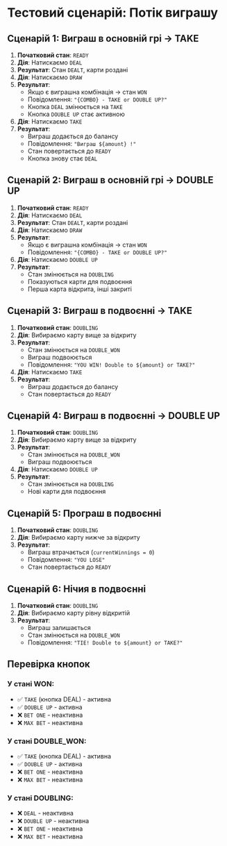 # Тестовий сценарій: Потік виграшу

## Сценарій 1: Виграш в основній грі → TAKE

1. **Початковий стан**: `READY`
2. **Дія**: Натискаємо `DEAL`
3. **Результат**: Стан `DEALT`, карти роздані
4. **Дія**: Натискаємо `DRAW`
5. **Результат**: 
   - Якщо є виграшна комбінація → стан `WON`
   - Повідомлення: `"{COMBO} - TAKE or DOUBLE UP?"`
   - Кнопка `DEAL` змінюється на `TAKE`
   - Кнопка `DOUBLE UP` стає активною
6. **Дія**: Натискаємо `TAKE`
7. **Результат**:
   - Виграш додається до балансу
   - Повідомлення: `"Виграш ${amount} !"`
   - Стан повертається до `READY`
   - Кнопка знову стає `DEAL`

## Сценарій 2: Виграш в основній грі → DOUBLE UP

1. **Початковий стан**: `READY`
2. **Дія**: Натискаємо `DEAL`
3. **Результат**: Стан `DEALT`, карти роздані
4. **Дія**: Натискаємо `DRAW`
5. **Результат**: 
   - Якщо є виграшна комбінація → стан `WON`
   - Повідомлення: `"{COMBO} - TAKE or DOUBLE UP?"`
6. **Дія**: Натискаємо `DOUBLE UP`
7. **Результат**:
   - Стан змінюється на `DOUBLING`
   - Показуються карти для подвоєння
   - Перша карта відкрита, інші закриті

## Сценарій 3: Виграш в подвоєнні → TAKE

1. **Початковий стан**: `DOUBLING`
2. **Дія**: Вибираємо карту вище за відкриту
3. **Результат**:
   - Стан змінюється на `DOUBLE_WON`
   - Виграш подвоюється
   - Повідомлення: `"YOU WIN! Double to ${amount} or TAKE?"`
4. **Дія**: Натискаємо `TAKE`
5. **Результат**:
   - Виграш додається до балансу
   - Стан повертається до `READY`

## Сценарій 4: Виграш в подвоєнні → DOUBLE UP

1. **Початковий стан**: `DOUBLING`
2. **Дія**: Вибираємо карту вище за відкриту
3. **Результат**:
   - Стан змінюється на `DOUBLE_WON`
   - Виграш подвоюється
4. **Дія**: Натискаємо `DOUBLE UP`
5. **Результат**:
   - Стан змінюється на `DOUBLING`
   - Нові карти для подвоєння

## Сценарій 5: Програш в подвоєнні

1. **Початковий стан**: `DOUBLING`
2. **Дія**: Вибираємо карту нижче за відкриту
3. **Результат**:
   - Виграш втрачається (`currentWinnings = 0`)
   - Повідомлення: `"YOU LOSE"`
   - Стан повертається до `READY`

## Сценарій 6: Нічия в подвоєнні

1. **Початковий стан**: `DOUBLING`
2. **Дія**: Вибираємо карту рівну відкритій
3. **Результат**:
   - Виграш залишається
   - Стан змінюється на `DOUBLE_WON`
   - Повідомлення: `"TIE! Double to ${amount} or TAKE?"`

## Перевірка кнопок

### У стані WON:
- ✅ `TAKE` (кнопка DEAL) - активна
- ✅ `DOUBLE UP` - активна
- ❌ `BET ONE` - неактивна
- ❌ `MAX BET` - неактивна

### У стані DOUBLE_WON:
- ✅ `TAKE` (кнопка DEAL) - активна
- ✅ `DOUBLE UP` - активна
- ❌ `BET ONE` - неактивна
- ❌ `MAX BET` - неактивна

### У стані DOUBLING:
- ❌ `DEAL` - неактивна
- ❌ `DOUBLE UP` - неактивна
- ❌ `BET ONE` - неактивна
- ❌ `MAX BET` - неактивна
